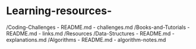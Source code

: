 # Learning-resources-
/Coding-Challenges       - README.md       - challenges.md    /Books-and-Tutorials       - README.md       - links.md    /Resources       /Data-Structures          - README.md          - explanations.md       /Algorithms          - README.md          - algorithm-notes.md
